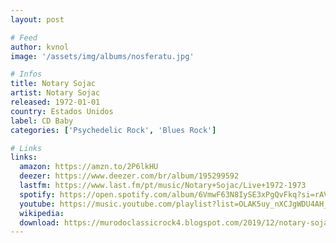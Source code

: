 ```yaml
---
layout: post

# Feed
author: kvnol
image: '/assets/img/albums/nosferatu.jpg'

# Infos
title: Notary Sojac
artist: Notary Sojac
released: 1972-01-01
country: Estados Unidos
label: CD Baby
categories: ['Psychedelic Rock', 'Blues Rock']

# Links
links:
  amazon: https://amzn.to/2P6lkHU
  deezer: https://www.deezer.com/br/album/195299592
  lastfm: https://www.last.fm/pt/music/Notary+Sojac/Live+1972-1973
  spotify: https://open.spotify.com/album/6VmwF63N8IySE3xPgQvFkq?si=rAVnCkk_QSem5WofQsDwug
  youtube: https://music.youtube.com/playlist?list=OLAK5uy_nXCJgWDU4AH_88RqVwppj9HP1rWTSKohc
  wikipedia:
  download: https://murodoclassicrock4.blogspot.com/2019/12/notary-sojac-live-1972-1973-2008.html
---
```

